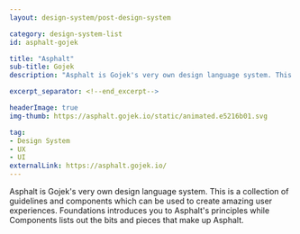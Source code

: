 ```yaml
---
layout: design-system/post-design-system

category: design-system-list
id: asphalt-gojek

title: "Asphalt"
sub-title: Gojek
description: "Asphalt is Gojek's very own design language system. This is a collection of guidelines and components which can be used to create amazing user experiences. Foundations introduces you to Asphalt's principles while Components lists out the bits and pieces that make up Asphalt."

excerpt_separator: <!--end_excerpt-->

headerImage: true
img-thumb: https://asphalt.gojek.io/static/animated.e5216b01.svg

tag:
- Design System
- UX
- UI
externalLink: https://asphalt.gojek.io/ 
---
```


Asphalt is Gojek's very own design language system. This is a collection of guidelines and components which can be used to create amazing user experiences. Foundations introduces you to Asphalt's principles while Components lists out the bits and pieces that make up Asphalt.
<!--end_excerpt-->